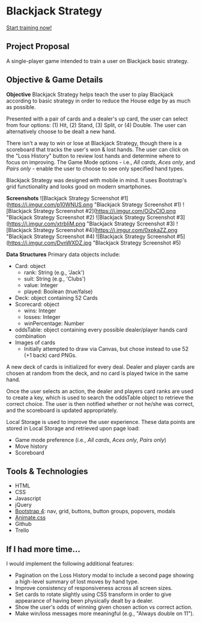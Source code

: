 # Blackjack Strategy
[Start training now!](https://graemeerickson.github.io/blackjack_strategy/ "Play now")

## Project Proposal
A single-player game intended to train a user on Blackjack basic strategy.

## Objective & Game Details
__Objective__
Blackjack Strategy helps teach the user to play Blackjack according to basic strategy in order to reduce the House edge by as much as possible.

Presented with a pair of cards and a dealer's up card, the user can select from four options: (1) Hit, (2) Stand, (3) Split, or (4) Double. The user can alternatively choose to be dealt a new hand.

There isn't a way to win or lose at Blackjack Strategy, though there is a scoreboard that tracks the user's won & lost hands. The user can click on the "Loss History" button to review lost hands and determine where to focus on improving. The Game Mode options - i.e., _All cards_, _Aces only_, and _Pairs only_ - enable the user to choose to see only specified hand types.

Blackjack Strategy was designed with mobile in mind. It uses Bootstrap's grid functionality and looks good on modern smartphones.

__Screenshots__
![Blackjack Strategy Screenshot #1](https://i.imgur.com/p10WNUS.png "Blackjack Strategy Screenshot #1)
![Blackjack Strategy Screenshot #2](https://i.imgur.com/Oi2vClO.png "Blackjack Strategy Screenshot #2)
![Blackjack Strategy Screenshot #3](https://i.imgur.com/xtrbIiM.png "Blackjack Strategy Screenshot #3)
![Blackjack Strategy Screenshot #4](https://i.imgur.com/0xpkaZZ.png "Blackjack Strategy Screenshot #4)
![Blackjack Strategy Screenshot #5](https://i.imgur.com/DvnWXDZ.jpg "Blackjack Strategy Screenshot #5)

__Data Structures__
Primary data objects include:
* Card: object
	* rank: String (e.g., 'Jack')
	* suit: String (e.g., 'Clubs')
	* value: Integer
	* played: Boolean (true/false)
* Deck: object containing 52 Cards
* Scorecard: object
	* wins: Integer
	* losses: Integer
	* winPercentage: Number
* oddsTable: object containing every possible dealer/player hands card combination
* Images of cards
	* Initially attempted to draw via Canvas, but chose instead to use 52 (+1 back) card PNGs.
	
A new deck of cards is initialized for every deal. Dealer and player cards are chosen at random from the deck, and no card is played twice in the same hand.

Once the user selects an action, the dealer and players card ranks are used to create a key, which is used to search the oddsTable object to retrieve the correct choice. The user is then notified whether or not he/she was correct, and the scoreboard is updated appropriately.

Local Storage is used to improve the user experience. These data points are stored in Local Storage and retrieved upon page load:
* Game mode preference (i.e., _All cards_, _Aces only_, _Pairs only_)
* Move history
* Scoreboard

## Tools & Technologies
* HTML
* CSS
* Javascript
* jQuery
* [Bootstrap 4](https://getbootstrap.com/ "Bootstrap"): nav, grid, buttons, button groups, popovers, modals
* [Animate.css](https://daneden.github.io/animate.css/ "Animate.css")
* Github
* Trello

## If I had more time...
I would implement the following additional features:
* Pagination on the Loss History modal to include a second page showing a high-level summary of lost moves by hand type.
* Improve consistency of responsiveness across all screen sizes.
* Set cards to rotate slightly using CSS transform in order to give appearance of having been physically dealt by a dealer.
* Show the user's odds of winning given chosen action vs correct action.
* Make win/loss messages more meaningful (e.g., "Always double on 11").
